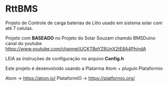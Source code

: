 # RttBMS

Projeto de Controle de carga baterias de Lítio usado em
sistema solar com até 7 celulas.

Projeto com <b>BASEADO</b> no Projeto do Solar Souzam chamdo BMSDuino canal do youtube
https://www.youtube.com/channel/UCKTBpYZ6UnX2tE8A4PhindA

LEIA as instruções de configuração no arquivo <b>Config.h</b>

Este projeto é desenvolvido usando a Platarma Atom + pluguin Plataformio

Atom -> https://atom.io/
PlataformIO -> https://platformio.org/
